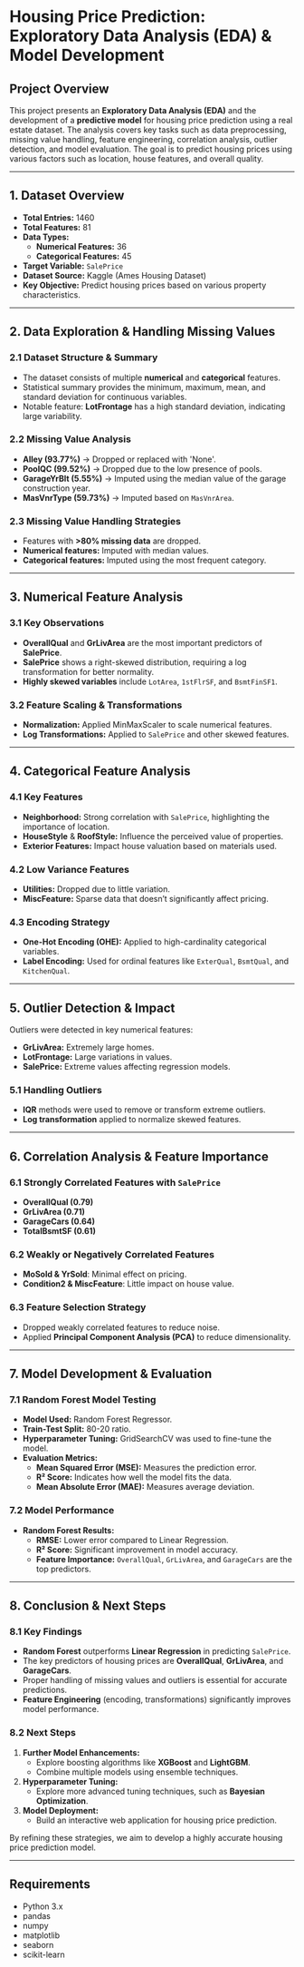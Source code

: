 # Housing Price Prediction: Exploratory Data Analysis (EDA) & Model Development

## Project Overview

This project presents an **Exploratory Data Analysis (EDA)** and the development of a **predictive model** for housing price prediction using a real estate dataset. The analysis covers key tasks such as data preprocessing, missing value handling, feature engineering, correlation analysis, outlier detection, and model evaluation. The goal is to predict housing prices using various factors such as location, house features, and overall quality.

---

## 1. Dataset Overview

- **Total Entries:** 1460
- **Total Features:** 81
- **Data Types:**
  - **Numerical Features:** 36
  - **Categorical Features:** 45
- **Target Variable:** `SalePrice`
- **Dataset Source:** Kaggle (Ames Housing Dataset)
- **Key Objective:** Predict housing prices based on various property characteristics.

---

## 2. Data Exploration & Handling Missing Values

### 2.1 Dataset Structure & Summary

- The dataset consists of multiple **numerical** and **categorical** features.
- Statistical summary provides the minimum, maximum, mean, and standard deviation for continuous variables.
- Notable feature: **LotFrontage** has a high standard deviation, indicating large variability.

### 2.2 Missing Value Analysis

- **Alley (93.77%)** → Dropped or replaced with 'None'.
- **PoolQC (99.52%)** → Dropped due to the low presence of pools.
- **GarageYrBlt (5.55%)** → Imputed using the median value of the garage construction year.
- **MasVnrType (59.73%)** → Imputed based on `MasVnrArea`.

### 2.3 Missing Value Handling Strategies

- Features with **>80% missing data** are dropped.
- **Numerical features:** Imputed with median values.
- **Categorical features:** Imputed using the most frequent category.

---

## 3. Numerical Feature Analysis

### 3.1 Key Observations

- **OverallQual** and **GrLivArea** are the most important predictors of **SalePrice**.
- **SalePrice** shows a right-skewed distribution, requiring a log transformation for better normality.
- **Highly skewed variables** include `LotArea`, `1stFlrSF`, and `BsmtFinSF1`.

### 3.2 Feature Scaling & Transformations

- **Normalization:** Applied MinMaxScaler to scale numerical features.
- **Log Transformations:** Applied to `SalePrice` and other skewed features.

---

## 4. Categorical Feature Analysis

### 4.1 Key Features

- **Neighborhood:** Strong correlation with `SalePrice`, highlighting the importance of location.
- **HouseStyle** & **RoofStyle:** Influence the perceived value of properties.
- **Exterior Features:** Impact house valuation based on materials used.

### 4.2 Low Variance Features

- **Utilities:** Dropped due to little variation.
- **MiscFeature:** Sparse data that doesn’t significantly affect pricing.

### 4.3 Encoding Strategy

- **One-Hot Encoding (OHE):** Applied to high-cardinality categorical variables.
- **Label Encoding:** Used for ordinal features like `ExterQual`, `BsmtQual`, and `KitchenQual`.

---

## 5. Outlier Detection & Impact

Outliers were detected in key numerical features:
- **GrLivArea:** Extremely large homes.
- **LotFrontage:** Large variations in values.
- **SalePrice:** Extreme values affecting regression models.

### 5.1 Handling Outliers

- **IQR** methods were used to remove or transform extreme outliers.
- **Log transformation** applied to normalize skewed features.

---

## 6. Correlation Analysis & Feature Importance

### 6.1 Strongly Correlated Features with `SalePrice`

- **OverallQual (0.79)**
- **GrLivArea (0.71)**
- **GarageCars (0.64)**
- **TotalBsmtSF (0.61)**

### 6.2 Weakly or Negatively Correlated Features

- **MoSold & YrSold**: Minimal effect on pricing.
- **Condition2 & MiscFeature**: Little impact on house value.

### 6.3 Feature Selection Strategy

- Dropped weakly correlated features to reduce noise.
- Applied **Principal Component Analysis (PCA)** to reduce dimensionality.

---

## 7. Model Development & Evaluation

### 7.1 Random Forest Model Testing

- **Model Used:** Random Forest Regressor.
- **Train-Test Split:** 80-20 ratio.
- **Hyperparameter Tuning:** GridSearchCV was used to fine-tune the model.
- **Evaluation Metrics:**
  - **Mean Squared Error (MSE):** Measures the prediction error.
  - **R² Score:** Indicates how well the model fits the data.
  - **Mean Absolute Error (MAE):** Measures average deviation.

### 7.2 Model Performance

- **Random Forest Results:**
  - **RMSE:** Lower error compared to Linear Regression.
  - **R² Score:** Significant improvement in model accuracy.
  - **Feature Importance:** `OverallQual`, `GrLivArea`, and `GarageCars` are the top predictors.

---

## 8. Conclusion & Next Steps

### 8.1 Key Findings

- **Random Forest** outperforms **Linear Regression** in predicting `SalePrice`.
- The key predictors of housing prices are **OverallQual**, **GrLivArea**, and **GarageCars**.
- Proper handling of missing values and outliers is essential for accurate predictions.
- **Feature Engineering** (encoding, transformations) significantly improves model performance.

### 8.2 Next Steps

1. **Further Model Enhancements:**
   - Explore boosting algorithms like **XGBoost** and **LightGBM**.
   - Combine multiple models using ensemble techniques.
2. **Hyperparameter Tuning:** 
   - Explore more advanced tuning techniques, such as **Bayesian Optimization**.
3. **Model Deployment:**
   - Build an interactive web application for housing price prediction.

By refining these strategies, we aim to develop a highly accurate housing price prediction model.

---

## Requirements

- Python 3.x
- pandas
- numpy
- matplotlib
- seaborn
- scikit-learn


